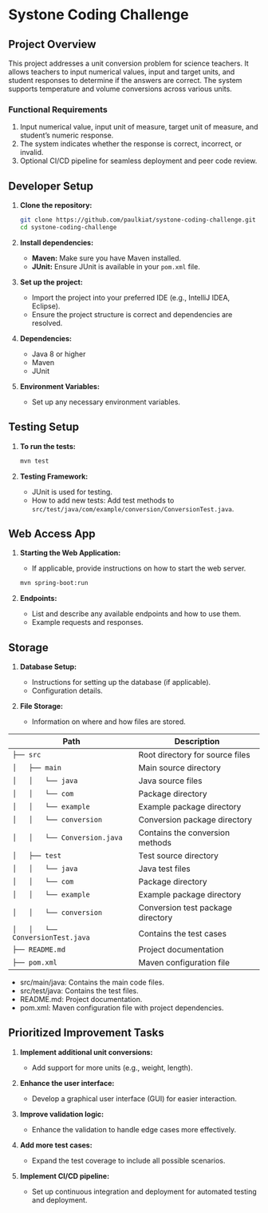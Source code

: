 # Systone Coding Challenge

## Project Overview
This project addresses a unit conversion problem for science teachers. It allows teachers to input numerical values, input and target units, and student responses to determine if the answers are correct. The system supports temperature and volume conversions across various units.

### Functional Requirements
1. Input numerical value, input unit of measure, target unit of measure, and student’s numeric response.
2. The system indicates whether the response is correct, incorrect, or invalid.
3. Optional CI/CD pipeline for seamless deployment and peer code review.

## Developer Setup
1. **Clone the repository:**
    ```bash
    git clone https://github.com/paulkiat/systone-coding-challenge.git
    cd systone-coding-challenge
    ```

2. **Install dependencies:**
    - **Maven:** Make sure you have Maven installed.
    - **JUnit:** Ensure JUnit is available in your `pom.xml` file.

3. **Set up the project:**
    - Import the project into your preferred IDE (e.g., IntelliJ IDEA, Eclipse).
    - Ensure the project structure is correct and dependencies are resolved.

4. **Dependencies:**
    - Java 8 or higher
    - Maven
    - JUnit

5. **Environment Variables:**
    - Set up any necessary environment variables.

## Testing Setup
1. **To run the tests:**
    ```bash
    mvn test
    ```

2. **Testing Framework:**
    - JUnit is used for testing.
    - How to add new tests: Add test methods to `src/test/java/com/example/conversion/ConversionTest.java`.
   

## Web Access App
1. **Starting the Web Application:**
    - If applicable, provide instructions on how to start the web server.
    ```bash
    mvn spring-boot:run
    ```

2. **Endpoints:**
    - List and describe any available endpoints and how to use them.
    - Example requests and responses.

## Storage
1. **Database Setup:**
    - Instructions for setting up the database (if applicable).
    - Configuration details.

2. **File Storage:**
    - Information on where and how files are stored.

| Path                                             | Description                           |
|--------------------------------------------------|---------------------------------------|
| `├── src`                                        | Root directory for source files       |
| `│   ├── main`                                   | Main source directory                 |
| `│   │   └── java`                               | Java source files                     |
| `│   │   └── com`                                | Package directory                     |
| `│   │   └── example`                            | Example package directory             |
| `│   │   └── conversion`                         | Conversion package directory          |
| `│   │   └── Conversion.java`                    | Contains the conversion methods       |
| `│   ├── test`                                   | Test source directory                 |
| `│   │   └── java`                               | Java test files                       |
| `│   │   └── com`                                | Package directory                     |
| `│   │   └── example`                            | Example package directory             |
| `│   │   └── conversion`                         | Conversion test package directory     |
| `│   │   └── ConversionTest.java`                | Contains the test cases               |
| `├── README.md`                                  | Project documentation                 |
| `├── pom.xml`                                    | Maven configuration file              |


- src/main/java: Contains the main code files.
- src/test/java: Contains the test files.
- README.md: Project documentation.
- pom.xml: Maven configuration file with project dependencies.

## Prioritized Improvement Tasks
1. **Implement additional unit conversions:**
    - Add support for more units (e.g., weight, length).

2. **Enhance the user interface:**
    - Develop a graphical user interface (GUI) for easier interaction.

3. **Improve validation logic:**
    - Enhance the validation to handle edge cases more effectively.

4. **Add more test cases:**
    - Expand the test coverage to include all possible scenarios.

5. **Implement CI/CD pipeline:**
    - Set up continuous integration and deployment for automated testing and deployment.

